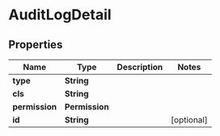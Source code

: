 

# AuditLogDetail


## Properties

| Name | Type | Description | Notes |
|------------ | ------------- | ------------- | -------------|
|**type** | **String** |  |  |
|**cls** | **String** |  |  |
|**permission** | **Permission** |  |  |
|**id** | **String** |  |  [optional] |




